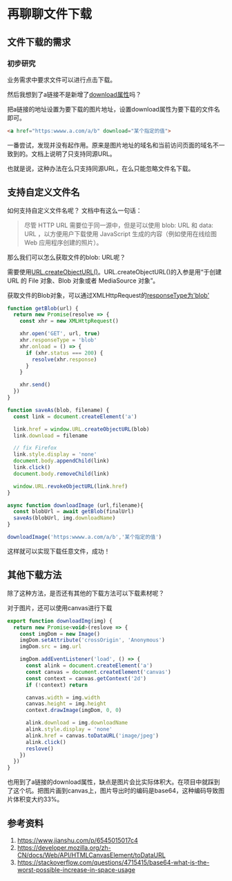 # 再聊聊文件下载

## 文件下载的需求

### 初步研究

业务需求中要求文件可以进行点击下载。

然后我想到了a链接不是新增了[download属性](https://developer.mozilla.org/zh-CN/docs/Web/HTML/Element/a)吗？

把a链接的地址设置为要下载的图片地址，设置download属性为要下载的文件名即可。

```html
<a href="https:wwww.a.com/a/b" download="某个指定的值">
```
一番尝试，发现并没有起作用。原来是图片地址的域名和当前访问页面的域名不一致到的。文档上说明了只支持同源URL。

也就是说，这种办法在么只支持同源URL，在么只能忽略文件名下载。

## 支持自定义文件名

如何支持自定义文件名呢？
文档中有这么一句话：

>尽管 HTTP URL 需要位于同一源中，但是可以使用 blob: URL 和 data: URL ，以方便用户下载使用 JavaScript 生成的内容（例如使用在线绘图 Web 应用程序创建的照片）。

那么我们可以怎么获取文件的blob: URL呢？

需要使用[URL.createObjectURL()](https://developer.mozilla.org/zh-CN/docs/Web/API/URL/createObjectURL)。URL.createObjectURL()的入参是用“于创建 URL 的 File 对象、Blob 对象或者 MediaSource 对象”。

获取文件的Blob对象，可以通过XMLHttpRequest的[responseType为'blob'](https://developer.mozilla.org/zh-CN/docs/Web/API/XMLHttpRequest/Sending_and_Receiving_Binary_Data)

```javascript
function getBlob(url) {
  return new Promise(resolve => {
    const xhr = new XMLHttpRequest()

    xhr.open('GET', url, true)
    xhr.responseType = 'blob'
    xhr.onload = () => {
      if (xhr.status === 200) {
        resolve(xhr.response)
      }
    }

    xhr.send()
  })
}

function saveAs(blob, filename) {
  const link = document.createElement('a')

  link.href = window.URL.createObjectURL(blob)
  link.download = filename

  // fix Firefox
  link.style.display = 'none'
  document.body.appendChild(link)
  link.click()
  document.body.removeChild(link)

  window.URL.revokeObjectURL(link.href)
}

async function downloadImage (url,filename){
  const blobUrl = await getBlob(finalUrl)
  saveAs(blobUrl, img.downloadName)
}

downloadImage('https:wwww.a.com/a/b','某个指定的值')
```

这样就可以实现下载任意文件，成功！

## 其他下载方法

除了这种方法，是否还有其他的下载方法可以下载素材呢？

对于图片，还可以使用canvas进行下载

```javascript
export function downloadImg(img) {
  return new Promise<void>(reslove => {
    const imgDom = new Image()
    imgDom.setAttribute('crossOrigin', 'Anonymous')
    imgDom.src = img.url

    imgDom.addEventListener('load', () => {
      const alink = document.createElement('a')
      const canvas = document.createElement('canvas')
      const context = canvas.getContext('2d')
      if (!context) return

      canvas.width = img.width
      canvas.height = img.height
      context.drawImage(imgDom, 0, 0)

      alink.download = img.downloadName
      alink.style.display = 'none'
      alink.href = canvas.toDataURL('image/jpeg')
      alink.click()
      reslove()
    })
  })
}
```
也用到了a链接的download属性，缺点是图片会比实际体积大。在项目中就踩到了这个坑。把图片画到canvas上，图片导出时的编码是base64，这种编码导致图片体积变大约33%。

## 参考资料
1. https://www.jianshu.com/p/6545015017c4
2. https://developer.mozilla.org/zh-CN/docs/Web/API/HTMLCanvasElement/toDataURL
3. https://stackoverflow.com/questions/4715415/base64-what-is-the-worst-possible-increase-in-space-usage